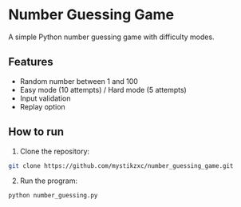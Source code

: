 # Number Guessing Game

A simple Python number guessing game with difficulty modes.

## Features
- Random number between 1 and 100
- Easy mode (10 attempts) / Hard mode (5 attempts)
- Input validation
- Replay option

## How to run
1. Clone the repository:
```bash
git clone https://github.com/mystikzxc/number_guessing_game.git
```

2. Run the program:
```bash
python number_guessing.py
```